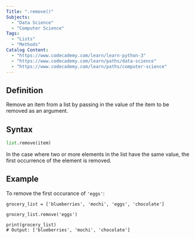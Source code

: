 ```yaml
---
Title: ".remove()"
Subjects:
  - "Data Science"
  - "Computer Science"
Tags:
  - "Lists"
  - "Methods"
Catalog Content:
  - "https://www.codecademy.com/learn/learn-python-3"
  - "https://www.codecademy.com/learn/paths/data-science"
  - "https://www.codecademy.com/learn/paths/computer-science"
---
```


## Definition 

Remove an item from a list by passing in the value of the item to be removed as an argument.

## Syntax

```py
list.remove(item)
```

In the case where two or more elements in the list have the same value, the first occurrence of the element is removed.

## Example

To remove the first occurance of `'eggs'`:

```codebyte/python
grocery_list = ['blueberries', 'mochi', 'eggs', 'chocolate']
 
grocery_list.remove('eggs')

print(grocery_list)
# Output: ['blueberries', 'mochi', 'chocolate']
```